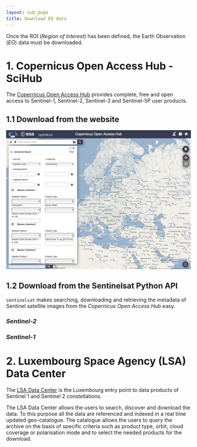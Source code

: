 ```yaml
---
layout: sub_page
title: Download EO data
---
```


Once the ROI (*Region of Interest*) has been defined, the Earth Observation (*EO*) data must be downloaded. 


# 1. Copernicus Open Access Hub - SciHub

The [Copernicus Open Access Hub](https://scihub.copernicus.eu) provides complete, free and open access to Sentinel-1, Sentinel-2, Sentinel-3 and Sentinel-5P user products.

## 1.1 Download from the website


<img src="./notebooks/2_EO_data_download/figures/scihub_ui.png" width="800">


## 1.2 Download from the Sentinelsat Python API

`sentinelsat` makes searching, downloading and retrieving the metadata of Sentinel satellite images from the *Copernicus Open Access Hub* easy.

### *Sentinel-2*

<a href="https://nicolasdeffense.github.io/eo-toolbox/notebooks/2_EO_data_download/S2_data_download.html"> <i class="fas fa-eye fa-2x"></i></a>
<a href="https://nicolasdeffense.github.io/eo-toolbox/notebooks/2_EO_data_download/S2_data_download.ipynb"> <i class="fas fa-download fa-2x"></i></a>

### *Sentinel-1*

<a href="https://nicolasdeffense.github.io/eo-toolbox/notebooks/2_EO_data_download/S1_data_download.html"> <i class="fas fa-eye fa-2x"></i></a>
<a href="https://nicolasdeffense.github.io/eo-toolbox/notebooks/2_EO_data_download/S1_data_download.ipynb"> <i class="fas fa-download fa-2x"></i></a>


# 2. Luxembourg Space Agency (LSA) Data Center

The [LSA Data Center](https://collgs.lu)  is the Luxembourg entry point to data products of Sentinel 1 and Sentinel 2 constellations.

The LSA Data Center allows the users to search, discover and download the data. To this purpose all the data are referenced and indexed in a real time updated geo-catalogue. The catalogue allows the users to query the archive on the basis of specific criteria such as product type, orbit, cloud coverage or polarisation mode and to select the needed products for the download.